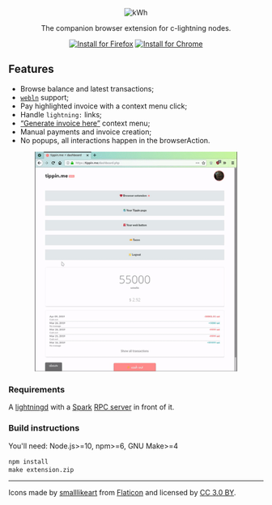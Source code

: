 <p align="center">
  <img src="https://i.imgur.com/Opk21LD.png" alt="kWh" style="max-width:100%;" width="400">
</p>

<p align="center">The companion browser extension for c-lightning nodes.</p>

<p align="center">
  <a href="https://addons.mozilla.org/firefox/addon/kwh/"><img src="https://i.imgur.com/aNCB2LG.png" alt="Install for Firefox" width="215" style="max-width:100%;"></a>
  <a href="https://chrome.google.com/webstore/detail/kwh/mbjlodgfcaknfbphnnfioilcnippdnjp"><img src="https://i.imgur.com/kWBQU9Q.png" alt="Install for Chrome" width="215" style="max-width:100%;"></a>
</p>

## Features

- Browse balance and latest transactions;
- [`webln`](https://webln.dev/#/) support;
- Pay highlighted invoice with a context menu click;
- Handle `lightning:` links;
- [“Generate invoice here”](https://youtu.be/wzkxxz5FsJo) context menu;
- Manual payments and invoice creation;
- No popups, all interactions happen in the browserAction.

<p align="center">
  <img src="screenshots/withdraw-checkmark-tippin.gif" width="400" />
</p>

### Requirements

A [lightningd](https://github.com/ElementsProject/lightning/) with a [Spark](https://github.com/shesek/spark-wallet) [RPC server](https://github.com/fiatjaf/sparko) in front of it.

### Build instructions

You'll need: Node.js>=10, npm>=6, GNU Make>=4

```
npm install
make extension.zip
```

---

<div>Icons made by <a href="https://www.flaticon.com/authors/smalllikeart" title="smalllikeart">smalllikeart</a> from <a href="https://www.flaticon.com/" title="Flaticon">Flaticon</a> and licensed by <a href="http://creativecommons.org/licenses/by/3.0/" title="Creative Commons BY 3.0" target="_blank">CC 3.0 BY</a>.</div>
